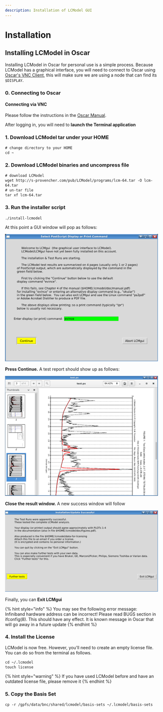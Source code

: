 ```yaml
---
description: Installation of LCModel GUI
---
```


# Installation

## Installing LCModel in Oscar

Installing LCModel in Oscar for personal use is a simple process. Because LCModel has a graphical interface, you will need to connect to Oscar using [Oscar's VNC Client](https://docs.ccv.brown.edu/oscar/connecting-to-oscar/vnc), this will make sure we are using a node that can find its `$DISPLAY`.

### 0. Connecting to Oscar

#### Connecting via VNC

Please follow the instructions in the [Oscar Manual](https://docs.ccv.brown.edu/oscar/connecting-to-oscar/vnc).

After logging in, you will need to **launch the Terminal application**

### 1. Download LCModel tar under your HOME

```
# change directory to your HOME 
cd ~
```

### 2. Download LCModel binaries and uncompress file

```
# download LCModel
wget http://s-provencher.com/pub/LCModel/programs/lcm-64.tar -O lcm-64.tar
# un-tar file
tar xf lcm-64.tar
```

### 3. Run the installer script

```
./install-lcmodel
```

At this point a GUI window will pop as follows:

![LCModel Select PostScript Display or Print Command](<../.gitbook/assets/image (8).png>)

**Press Continue.** A test report should show up as follows:

![LC Model Sample PostScript Result](<../.gitbook/assets/image (11).png>)

**Close the result window.** A new success window will follow

![Confirmation Screen for a Successful LCModel Test](<../.gitbook/assets/image (19).png>)

Finally, you can **Exit LCMgui**

{% hint style="info" %}
You may see the following error message: Infiniband hardware address can be incorrect! Please read BUGS section in ifconfig(8). This should have any effect. It is known message in Oscar that will go away in a future update
{% endhint %}

### **4. Install the License**

LCModel is now free. However, you'll need to create an empty license file. You can do so from the terminal as follows.&#x20;

```
cd ~/.lcmodel
touch license
```

{% hint style="warning" %}
If you have used LCModel before and have an outdated license file, please remove it
{% endhint %}

### 5. Copy the Basis Set

```
cp -r /gpfs/data/bnc/shared/lcmodel/basis-sets ~/.lcmodel/basis-sets
```



